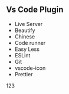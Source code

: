 ## Vs Code Plugin



- Live Server
- Beautify
- Chinese
- Code runner
- Easy Less
- ESLint
- Git
- vscode-icon
- Prettier

123